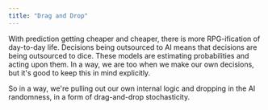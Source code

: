 ```yaml
---
title: "Drag and Drop"
---
```



With prediction getting cheaper and cheaper, there is more RPG-ification of day-to-day life. 
Decisions being outsourced to AI means that decisions are being outsourced to dice. 
These models are estimating probabilities and acting upon them. 
In a way, we are too when we make our own decisions, but it's good to keep this in mind explicitly. 

So in a way, we're pulling out our own internal logic and dropping in the AI randomness, in a form of drag-and-drop stochasticity. 

